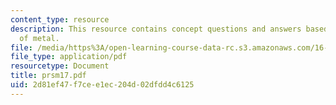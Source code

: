 ```yaml
---
content_type: resource
description: This resource contains concept questions and answers based on strength
  of metal.
file: /media/https%3A/open-learning-course-data-rc.s3.amazonaws.com/16-01-unified-engineering-i-ii-iii-iv-fall-2005-spring-2006/2d81ef47f7cee1ec204d02dfdd4c6125_prsm17.pdf
file_type: application/pdf
resourcetype: Document
title: prsm17.pdf
uid: 2d81ef47-f7ce-e1ec-204d-02dfdd4c6125
---
```

